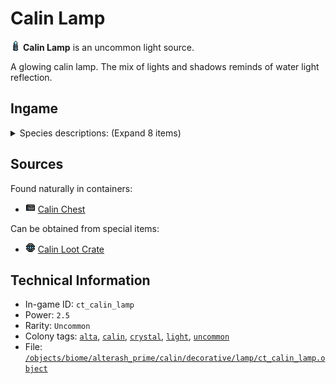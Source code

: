 # Calin Lamp

<img src="https://raw.githubusercontent.com/Ceterai/Enternia/main/objects/biome/alterash_prime/calin/decorative/lamp/icon.png" alt="Calin Lamp icon" loading="lazy" height="16px" width="auto" /> **Calin Lamp** is an uncommon light source.

A glowing calin lamp. The mix of lights and shadows reminds of water light reflection.

## Ingame

<details markdown="1"><summary>Species descriptions: (Expand 8 items)</summary>

- Alta: A supercharged calin used as a lamp. These crystals do have broad usage after all.
- Apex: A lamp made from a blue crystal.
- Avian: A cute small crystal light.
- Floran: It's a blue torch!
- Glitch: Carefree. I feel secure beneath this lamp.
- Human: A little lamp made of blue crystal.
- Hylotl: This light gives me a feeling of peace.
- Novakid: I'm gonna add this to my collection. Always wanted a crystal lamp.

</details>

## Sources

Found naturally in containers:

- <img src="https://raw.githubusercontent.com/Ceterai/Enternia/main/objects/biome/alterash_prime/calin/decorative/chest/icon.png" alt="Calin Chest icon" loading="lazy" height="16px" width="auto" /> [Calin Chest](https://ceterai.github.io/MyEnternia/Wiki/CalinChest)

Can be obtained from special items:

- <img src="https://raw.githubusercontent.com/Ceterai/Enternia/main/items/active/alta/loot/biome/ct_calin_loot.png" alt="Calin Loot Crate icon" loading="lazy" height="16px" width="auto" /> [Calin Loot Crate](https://ceterai.github.io/MyEnternia/Wiki/CalinLootCrate)

## Technical Information

- In-game ID: `ct_calin_lamp`
- Power: `2.5`
- Rarity: `Uncommon`
- Colony tags: [`alta`](https://ceterai.github.io/MyEnternia/Wiki/Tags/Alta), [`calin`](https://ceterai.github.io/MyEnternia/Wiki/Tags/Calin), [`crystal`](https://ceterai.github.io/MyEnternia/Wiki/Tags/Crystal), [`light`](https://ceterai.github.io/MyEnternia/Wiki/Tags/Light), [`uncommon`](https://ceterai.github.io/MyEnternia/Wiki/Tags/Uncommon)
- File: [`/objects/biome/alterash_prime/calin/decorative/lamp/ct_calin_lamp.object`](https://github.com/Ceterai/Enternia/blob/main/objects/biome/alterash_prime/calin/decorative/lamp/ct_calin_lamp.object)
